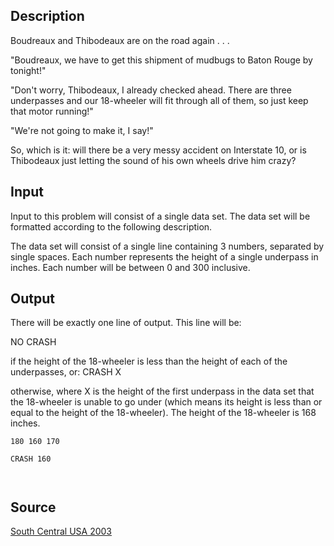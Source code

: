 <h2>Description</h2><p>Boudreaux and Thibodeaux are on the road again . . . 
</p>
"Boudreaux, we have to get this shipment of mudbugs to Baton Rouge by tonight!" 

"Don't worry, Thibodeaux, I already checked ahead. There are three underpasses and our 18-wheeler will fit through all of them, so just keep that motor running!" 

"We're not going to make it, I say!" 

So, which is it: will there be a very messy accident on Interstate 10, or is Thibodeaux just letting the sound of his own wheels drive him crazy? <h2>Input</h2><p>Input to this problem will consist of a single data set. The data set will be formatted according to the following description. 
</p>
The data set will consist of a single line containing 3 numbers, separated by single spaces. Each number represents the height of a single underpass in inches. Each number will be between 0 and 300 inclusive. <h2>Output</h2><p>There will be exactly one line of output. This line will be: 
</p>
   NO CRASH

if the height of the 18-wheeler is less than the height of each of the underpasses, or: 
   CRASH X

otherwise, where X is the height of the first underpass in the data set that the 18-wheeler is unable to go under (which means its height is less than or equal to the height of the 18-wheeler). 
The height of the 18-wheeler is 168 inches. 
<pre><code class="language-input1">180 160 170
</code></pre><pre><code class="language-output1">CRASH 160
</code></pre><h2>Source</h2><a href="searchproblem?field=source&amp;key=South+Central+USA+2003">South Central USA 2003</a>